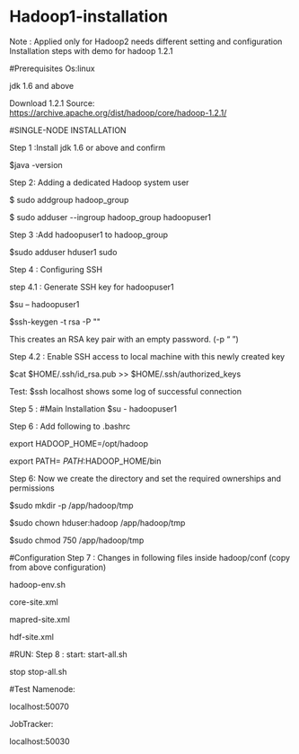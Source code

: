 # Hadoop1-installation

Note : Applied only for Hadoop2 needs different setting and configuration  
Installation steps with demo for hadoop 1.2.1

#Prerequisites
Os:linux

jdk 1.6 and above

Download 1.2.1
Source: https://archive.apache.org/dist/hadoop/core/hadoop-1.2.1/

#SINGLE-NODE INSTALLATION

Step 1 :Install jdk 1.6 or above and
confirm 

$java -version

Step 2: Adding a dedicated Hadoop system user

$ sudo addgroup hadoop_group

$ sudo adduser --ingroup hadoop_group hadoopuser1

Step 3 :Add hadoopuser1 to hadoop_group 

$sudo adduser hduser1 sudo

Step 4 : Configuring SSH

step 4.1 : Generate SSH key for hadoopuser1

$su – hadoopuser1

$ssh-keygen -t rsa -P ""

This creates  an RSA key pair with an empty password. (-p “ ”)

Step 4.2 : Enable SSH access to local machine with this newly created key

$cat $HOME/.ssh/id_rsa.pub >> $HOME/.ssh/authorized_keys

Test:
$ssh localhost
shows some log of successful connection

Step 5 : #Main Installation
$su - hadoopuser1

Step 6 : Add following to .bashrc

export HADOOP_HOME=/opt/hadoop

export PATH= $PATH:$HADOOP_HOME/bin

Step 6: Now we create the directory and set the required ownerships and permissions

$sudo mkdir -p /app/hadoop/tmp

$sudo chown hduser:hadoop /app/hadoop/tmp

$sudo chmod 750 /app/hadoop/tmp

#Configuration
Step 7 : Changes in following files inside hadoop/conf 
(copy from above configuration)

hadoop-env.sh

core-site.xml

mapred-site.xml

hdf-site.xml

#RUN:
Step 8 :
start:
start-all.sh

stop
stop-all.sh

#Test 
Namenode:

  localhost:50070

JobTracker:

  localhost:50030
